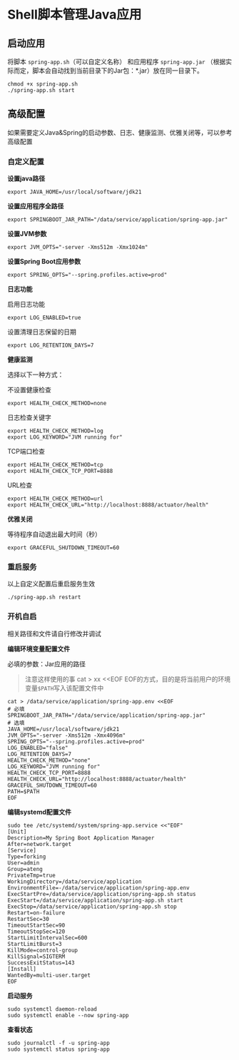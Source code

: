 # Shell脚本管理Java应用



## 启动应用

将脚本 `spring-app.sh`（可以自定义名称） 和应用程序 `spring-app.jar` （根据实际而定，脚本会自动找到当前目录下的Jar包：*.jar）放在同一目录下。

```shell
chmod +x spring-app.sh
./spring-app.sh start
```



## 高级配置

如果需要定义Java&Spring的启动参数、日志、健康监测、优雅关闭等，可以参考高级配置

### 自定义配置

**设置java路径**

```shell
export JAVA_HOME=/usr/local/software/jdk21
```

**设置应用程序全路径**

```shell
export SPRINGBOOT_JAR_PATH="/data/service/application/spring-app.jar"
```

**设置JVM参数**

```shell
export JVM_OPTS="-server -Xms512m -Xmx1024m"
```

**设置Spring Boot应用参数**

```shell
export SPRING_OPTS="--spring.profiles.active=prod"
```

**日志功能**

启用日志功能

```shell
export LOG_ENABLED=true
```

设置清理日志保留的日期

```shell
export LOG_RETENTION_DAYS=7
```

**健康监测**

选择以下一种方式：

不设置健康检查

```shell
export HEALTH_CHECK_METHOD=none
```

日志检查关键字

```shell
export HEALTH_CHECK_METHOD=log
export LOG_KEYWORD="JVM running for"
```

TCP端口检查

```shell
export HEALTH_CHECK_METHOD=tcp
export HEALTH_CHECK_TCP_PORT=8888
```

URL检查

```shell
export HEALTH_CHECK_METHOD=url
export HEALTH_CHECK_URL="http://localhost:8888/actuator/health"
```

**优雅关闭**

等待程序自动退出最大时间（秒）

```shell
export GRACEFUL_SHUTDOWN_TIMEOUT=60
```

### 重启服务

以上自定义配置后重启服务生效

```shell
./spring-app.sh restart
```

### 开机自启

相关路径和文件请自行修改并调试

**编辑环境变量配置文件**

必填的参数：Jar应用的路径

> 注意这样使用的事 cat > xx <<EOF EOF的方式，目的是将当前用户的环境变量`$PATH`写入该配置文件中

```shell
cat > /data/service/application/spring-app.env <<EOF
# 必填
SPRINGBOOT_JAR_PATH="/data/service/application/spring-app.jar"
# 选填
JAVA_HOME=/usr/local/software/jdk21
JVM_OPTS="-server -Xms512m -Xmx4096m"
SPRING_OPTS="--spring.profiles.active=prod"
LOG_ENABLED="false"
LOG_RETENTION_DAYS=7
HEALTH_CHECK_METHOD="none"
LOG_KEYWORD="JVM running for"
HEALTH_CHECK_TCP_PORT=8888
HEALTH_CHECK_URL="http://localhost:8888/actuator/health"
GRACEFUL_SHUTDOWN_TIMEOUT=60
PATH=$PATH
EOF
```

**编辑systemd配置文件**

```shell
sudo tee /etc/systemd/system/spring-app.service <<"EOF"
[Unit]
Description=My Spring Boot Application Manager
After=network.target
[Service]
Type=forking
User=admin
Group=ateng
PrivateTmp=true
WorkingDirectory=/data/service/application
EnvironmentFile=-/data/service/application/spring-app.env
ExecStartPre=/data/service/application/spring-app.sh status
ExecStart=/data/service/application/spring-app.sh start
ExecStop=/data/service/application/spring-app.sh stop
Restart=on-failure
RestartSec=30
TimeoutStartSec=90
TimeoutStopSec=120
StartLimitIntervalSec=600
StartLimitBurst=3
KillMode=control-group
KillSignal=SIGTERM
SuccessExitStatus=143
[Install]
WantedBy=multi-user.target
EOF
```

**启动服务**

```shell
sudo systemctl daemon-reload
sudo systemctl enable --now spring-app
```

**查看状态**

```shell
sudo journalctl -f -u spring-app
sudo systemctl status spring-app
```

